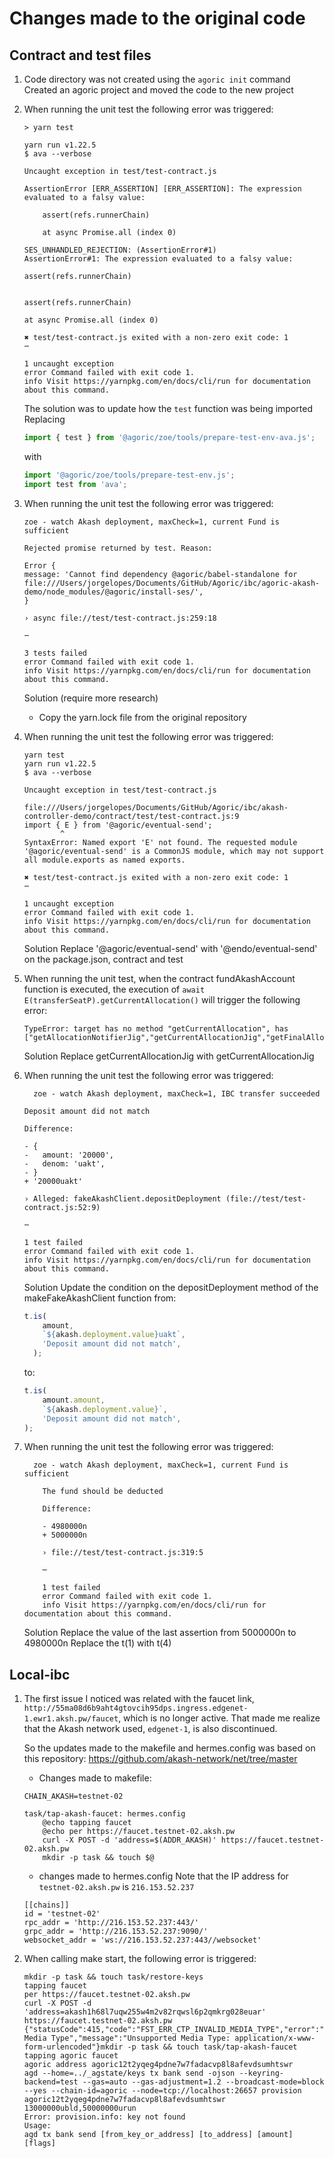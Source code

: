 # Changes made to the original code

## Contract and test files

1. Code directory was not created using the `agoric init` command
    Created an agoric project and moved the code to the new project

2. When running the unit test the following error was triggered:
    ```
    > yarn test

    yarn run v1.22.5
    $ ava --verbose

    Uncaught exception in test/test-contract.js

    AssertionError [ERR_ASSERTION] [ERR_ASSERTION]: The expression evaluated to a falsy value:

        assert(refs.runnerChain)

        at async Promise.all (index 0)

    SES_UNHANDLED_REJECTION: (AssertionError#1)
    AssertionError#1: The expression evaluated to a falsy value:

    assert(refs.runnerChain)


    assert(refs.runnerChain)

    at async Promise.all (index 0)

    ✖ test/test-contract.js exited with a non-zero exit code: 1
    ─

    1 uncaught exception
    error Command failed with exit code 1.
    info Visit https://yarnpkg.com/en/docs/cli/run for documentation about this command.
    ```

    The solution was to update how the `test` function was being imported
    Replacing 
    ```js
    import { test } from '@agoric/zoe/tools/prepare-test-env-ava.js';
    ```
    with
    ```js
    import '@agoric/zoe/tools/prepare-test-env.js';
    import test from 'ava';
    ```

3. When running the unit test the following error was triggered:
    ```
    zoe - watch Akash deployment, maxCheck=1, current Fund is sufficient

    Rejected promise returned by test. Reason:

    Error {
    message: 'Cannot find dependency @agoric/babel-standalone for file:///Users/jorgelopes/Documents/GitHub/Agoric/ibc/agoric-akash-demo/node_modules/@agoric/install-ses/',
    }

    › async file://test/test-contract.js:259:18

    ─

    3 tests failed
    error Command failed with exit code 1.
    info Visit https://yarnpkg.com/en/docs/cli/run for documentation about this command.
    ```

    Solution (require more research)
    - Copy the yarn.lock file from the original repository

4. When running the unit test the following error was triggered:
    ```
    yarn test
    yarn run v1.22.5
    $ ava --verbose

    Uncaught exception in test/test-contract.js

    file:///Users/jorgelopes/Documents/GitHub/Agoric/ibc/akash-controller-demo/contract/test/test-contract.js:9
    import { E } from '@agoric/eventual-send';
            ^
    SyntaxError: Named export 'E' not found. The requested module '@agoric/eventual-send' is a CommonJS module, which may not support all module.exports as named exports.

    ✖ test/test-contract.js exited with a non-zero exit code: 1
    ─

    1 uncaught exception
    error Command failed with exit code 1.
    info Visit https://yarnpkg.com/en/docs/cli/run for documentation about this command.
    ```

    Solution
    Replace '@agoric/eventual-send' with '@endo/eventual-send' on the package.json, contract and test

5. When running the unit test, when the contract fundAkashAccount function is executed, the execution of `await E(transferSeatP).getCurrentAllocation()` will trigger the following error:
    ```
    TypeError: target has no method "getCurrentAllocation", has ["getAllocationNotifierJig","getCurrentAllocationJig","getFinalAllocation","getOfferResult","getPayout","getPayouts","getProposal","hasExited","numWantsSatisfied","tryExit"]
    ```

    Solution
    Replace getCurrentAllocationJig with getCurrentAllocationJig

6. When running the unit test the following error was triggered:
    ```
      zoe - watch Akash deployment, maxCheck=1, IBC transfer succeeded

    Deposit amount did not match

    Difference:

    - {
    -   amount: '20000',
    -   denom: 'uakt',
    - }
    + '20000uakt'

    › Alleged: fakeAkashClient.depositDeployment (file://test/test-contract.js:52:9)

    ─

    1 test failed
    error Command failed with exit code 1.
    info Visit https://yarnpkg.com/en/docs/cli/run for documentation about this command.
    ```

    Solution
    Update the condition on the depositDeployment method of the makeFakeAkashClient function 
    from:
    ```js
    t.is(
        amount,
        `${akash.deployment.value}uakt`,
        'Deposit amount did not match',
      );
    ```

    to:
    ```js
    t.is(
        amount.amount,
        `${akash.deployment.value}`,
        'Deposit amount did not match',
    );
    ```

7. When running the unit test the following error was triggered:
    ```
      zoe - watch Akash deployment, maxCheck=1, current Fund is sufficient

        The fund should be deducted

        Difference:

        - 4980000n
        + 5000000n

        › file://test/test-contract.js:319:5

        ─

        1 test failed
        error Command failed with exit code 1.
        info Visit https://yarnpkg.com/en/docs/cli/run for documentation about this command.
    ```

    Solution
    Replace the value of the last assertion from 5000000n to 4980000n
    Replace the t(1) with t(4)

## Local-ibc

1. The first issue I noticed was related with the faucet link, `http://55ma08d6b9aht4gtovcih95dps.ingress.edgenet-1.ewr1.aksh.pw/faucet`, which is no longer active. That made me realize that the Akash network used, `edgenet-1`, is also discontinued.

    So the updates made to the makefile and hermes.config was based on this repository:
    https://github.com/akash-network/net/tree/master

    - Changes made to makefile:
    ```
    CHAIN_AKASH=testnet-02

    task/tap-akash-faucet: hermes.config
        @echo tapping faucet
        @echo per https://faucet.testnet-02.aksh.pw
        curl -X POST -d 'address=$(ADDR_AKASH)' https://faucet.testnet-02.aksh.pw
        mkdir -p task && touch $@
    ```

    - changes made to hermes.config
    Note that the IP address for `testnet-02.aksh.pw` is `216.153.52.237` 
    ```
    [[chains]]                                                               
    id = 'testnet-02'
    rpc_addr = 'http://216.153.52.237:443/'
    grpc_addr = 'http://216.153.52.237:9090/'
    websocket_addr = 'ws://216.153.52.237:443//websocket'
    ```

2. When calling make start, the following error is triggered:

    ```
    mkdir -p task && touch task/restore-keys
    tapping faucet
    per https://faucet.testnet-02.aksh.pw
    curl -X POST -d 'address=akash1h68l7uqw255w4m2v82rqwsl6p2qmkrg028euar' https://faucet.testnet-02.aksh.pw
    {"statusCode":415,"code":"FST_ERR_CTP_INVALID_MEDIA_TYPE","error":"Unsupported Media Type","message":"Unsupported Media Type: application/x-www-form-urlencoded"}mkdir -p task && touch task/tap-akash-faucet
    tapping agoric faucet
    agoric address agoric12t2yqeg4pdne7w7fadacvp8l8afevdsumhtswr
    agd --home=../_agstate/keys tx bank send -ojson --keyring-backend=test --gas=auto --gas-adjustment=1.2 --broadcast-mode=block --yes --chain-id=agoric --node=tcp://localhost:26657 provision agoric12t2yqeg4pdne7w7fadacvp8l8afevdsumhtswr 13000000ubld,50000000urun
    Error: provision.info: key not found
    Usage:
    agd tx bank send [from_key_or_address] [to_address] [amount] [flags]

    ```